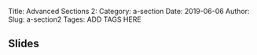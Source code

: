 Title: Advanced Sections 2:
Category: a-section
Date: 2019-06-06
Author: 
Slug: a-section2
Tages: ADD TAGS HERE


## Slides